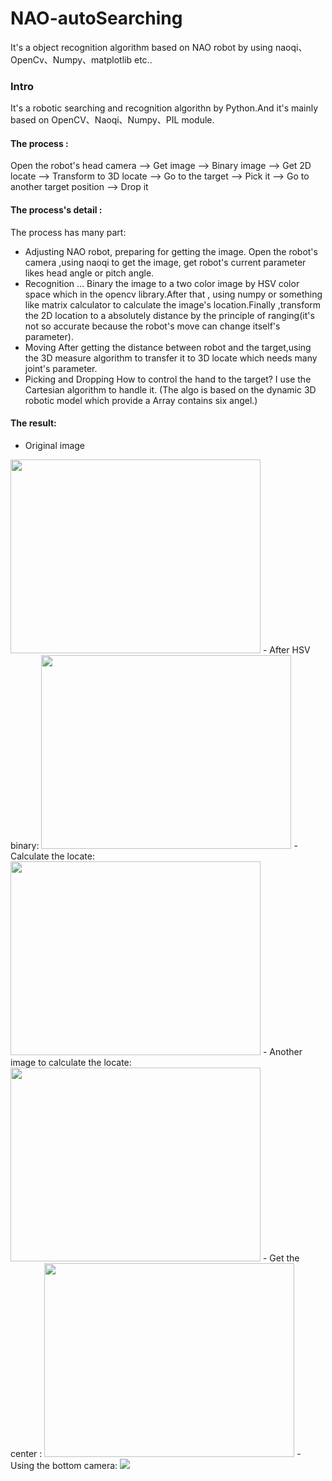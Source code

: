 # NAO-autoSearching
It's a object recognition algorithm based on NAO robot by using naoqi、OpenCv、Numpy、matplotlib etc.. 

### Intro

It's a robotic searching and recognition algorithn by Python.And it's mainly based on OpenCV、Naoqi、Numpy、PIL module.

#### The process :
Open the robot's head camera --> Get image -->  Binary image  -->  Get 2D locate --> Transform to 3D locate --> Go to the target  --> Pick it --> Go to  another target position --> Drop it 

#### The process's detail :
The process has many part:
* Adjusting NAO robot, preparing for getting the image.
Open the robot's camera ,using naoqi to get the image, get robot's current parameter likes head angle or pitch angle.
* Recognition ... 
Binary the image to a two color image by HSV color space which in the  opencv library.After that , using numpy or something like matrix calculator to calculate the image's location.Finally ,transform the 2D location to a absolutely distance by the principle of ranging(it's not so accurate because the robot's move can change itself's parameter).
* Moving 
  After getting the distance between robot and the target,using the 3D measure algorithm to transfer  it to 3D locate which needs many joint's parameter.
* Picking and Dropping
How to control the hand to the target? I use the Cartesian algorithm to handle it. (The algo is based on the dynamic 3D robotic model which provide a Array contains six angel.)

#### The result:
- Original image
<img  src="https://s1.ax1x.com/2018/11/28/FZnN5Q.png" width="400" height="310" />
- After HSV binary:
<img  src="https://s1.ax1x.com/2018/11/18/izofDU.png"  width="400" height="310" />
- Calculate the locate:
<img  src="https://s1.ax1x.com/2018/11/18/izohbF.png"  width="400" height="310" />
- Another image to calculate the locate:
<img  src="https://s1.ax1x.com/2018/11/18/izoIUJ.png"  width="400" height="310" />
- Get the center :
<img  src="https://s1.ax1x.com/2018/11/18/izoWuT.png"  width="400" height="310" />
- Using the bottom camera:
<img  src="https://s1.ax1x.com/2018/11/28/FZntUg.png"  />
